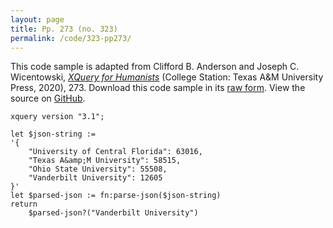 ```yaml
---
layout: page
title: Pp. 273 (no. 323)
permalink: /code/323-pp273/
---
```


This code sample is adapted from Clifford B. Anderson and Joseph C. Wicentowski, 
[_XQuery for Humanists_](/) (College Station: Texas A&M University Press, 2020), 273. 
Download this code sample in its [raw form](/code/323-pp273/323-pp273.xq).
View the source on [GitHub](https://github.com/coding4humanists/xquery4humanists/blob/master/code/323-pp273/323-pp273.xq).

```xquery
xquery version "3.1";

let $json-string :=
'{
    "University of Central Florida": 63016,
    "Texas A&amp;M University": 58515,
    "Ohio State University": 55508,
    "Vanderbilt University": 12605
}'
let $parsed-json := fn:parse-json($json-string)
return
    $parsed-json?("Vanderbilt University")
```  
